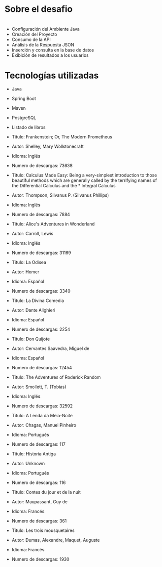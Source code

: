 # Sobre el desafio <h1>

* Configuración del Ambiente Java
* Creación del Proyecto
* Consumo de la API
* Análisis de la Respuesta JSON
* Inserción y consulta en la base de datos
* Exibición de resultados a los usuarios

# Tecnologías utilizadas

* Java
* Spring Boot
* Maven
* PostgreSQL

* Listado de libros
  
* Titulo: Frankenstein; Or, The Modern Prometheus
* Autor: Shelley, Mary Wollstonecraft
* Idioma: Inglés
* Numero de descargas: 73638



* Titulo: Calculus Made Easy: Being a very-simplest introduction to those beautiful methods which are generally called by the terrifying names of the Differential Calculus and the * Integral Calculus
* Autor: Thompson, Silvanus P. (Silvanus Phillips)
* Idioma: Inglés
* Numero de descargas: 7884



* Titulo: Alice's Adventures in Wonderland
* Autor: Carroll, Lewis
* Idioma: Inglés
* Numero de descargas: 31169



* Titulo: La Odisea
* Autor: Homer
* Idioma: Español
* Numero de descargas: 3340



* Titulo: La Divina Comedia
* Autor: Dante Alighieri
* Idioma: Español
* Numero de descargas: 2254



* Titulo: Don Quijote
* Autor: Cervantes Saavedra, Miguel de
* Idioma: Español
* Numero de descargas: 12454


* Titulo: The Adventures of Roderick Random
* Autor: Smollett, T. (Tobias)
* Idioma: Inglés
* Numero de descargas: 32592



* Titulo: A Lenda da Meia-Noite
* Autor: Chagas, Manuel Pinheiro
* Idioma: Portugués
* Numero de descargas: 117



* Titulo: Historia Antiga
* Autor: Unknown
* Idioma: Portugués
* Numero de descargas: 116



* Titulo: Contes du jour et de la nuit
* Autor: Maupassant, Guy de
* Idioma: Francés
* Numero de descargas: 361



* Titulo: Les trois mousquetaires
* Autor: Dumas, Alexandre, Maquet, Auguste
* Idioma: Francés
* Numero de descargas: 1930
